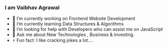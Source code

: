 ### I am Vaibhav Agrawal

<!-- - 🔭 I’m currently working on Frontend Website Development
- 🌱 I’m currently learning Data Structures & Algorithms
- 👯 I’m looking to collaborate on Frontend
- 🤔 I’m looking for help with Developers who can assist me on JavaScript
- 💬 Ask me about New Technologies , Business & Investing.
- 📫 How to reach me: ...
- 😄 Pronouns: ... 
- ⚡ Fun fact: I like cracking jokes a lot.... -->

- 🔭 I’m currently working on Frontend Website Development
- 🌱 I’m currently learning Data Structures & Algorithms
- 🤔 I’m looking for help with Developers who can assist me on JavaScript
- 💬 Ask me about New Technologies , Business & Investing.
- ⚡ Fun fact: I like cracking jokes a lot....
